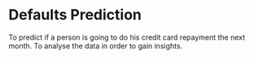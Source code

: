 # Defaults Prediction
To predict if a person is going to do his credit card repayment the next month.
To analyse the data in order to gain insights.
